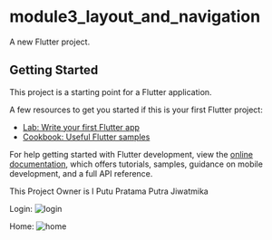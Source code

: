 # module3_layout_and_navigation

A new Flutter project.

## Getting Started

This project is a starting point for a Flutter application.

A few resources to get you started if this is your first Flutter project:

- [Lab: Write your first Flutter app](https://docs.flutter.dev/get-started/codelab)
- [Cookbook: Useful Flutter samples](https://docs.flutter.dev/cookbook)

For help getting started with Flutter development, view the
[online documentation](https://docs.flutter.dev/), which offers tutorials,
samples, guidance on mobile development, and a full API reference.

This Project Owner is I Putu Pratama Putra Jiwatmika

Login:
![login](https://user-images.githubusercontent.com/88972053/192761240-a134bf76-ed89-4440-8d38-47fed3a9c1a1.png)

Home:
![home](https://user-images.githubusercontent.com/88972053/192761061-181a54a1-9af3-4eda-a948-79b47099abea.png)
